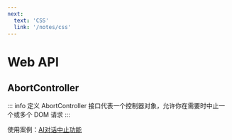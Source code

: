 ```yaml
---
next:
  text: 'CSS'
  link: '/notes/css'
---
```


# Web API

## AbortController

::: info 定义
AbortController 接口代表一个控制器对象，允许你在需要时中止一个或多个 DOM 请求
:::

使用案例：[AI对话中止功能](../ai/abort.md)